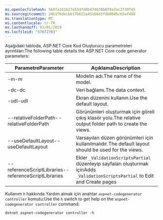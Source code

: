 ```yaml
---
ms.openlocfilehash: 568fa161b27e554fd8b474670b8f9a7ec2f39f45
ms.sourcegitcommit: 24b1f6decbb17bb22a45166e5fdb0845c65af498
ms.translationtype: MT
ms.contentlocale: tr-TR
ms.lasthandoff: 03/01/2019
ms.locfileid: "57072783"
---
```

<span data-ttu-id="ffb61-101">Aşağıdaki tabloda, ASP.NET Core Kod Oluşturucu parametreleri ayrıntıları:</span><span class="sxs-lookup"><span data-stu-id="ffb61-101">The following table details the ASP.NET Core code generator parameters:</span></span>

| <span data-ttu-id="ffb61-102">Parametre</span><span class="sxs-lookup"><span data-stu-id="ffb61-102">Parameter</span></span>               | <span data-ttu-id="ffb61-103">Açıklama</span><span class="sxs-lookup"><span data-stu-id="ffb61-103">Description</span></span>|
| ----------------- | ------------ |
| <span data-ttu-id="ffb61-104">-m</span><span class="sxs-lookup"><span data-stu-id="ffb61-104">-m</span></span>  | <span data-ttu-id="ffb61-105">Modelin adı.</span><span class="sxs-lookup"><span data-stu-id="ffb61-105">The name of the model.</span></span> |
| <span data-ttu-id="ffb61-106">-dc</span><span class="sxs-lookup"><span data-stu-id="ffb61-106">-dc</span></span>  | <span data-ttu-id="ffb61-107">Veri bağlamı.</span><span class="sxs-lookup"><span data-stu-id="ffb61-107">The data context.</span></span> |
| <span data-ttu-id="ffb61-108">-udl</span><span class="sxs-lookup"><span data-stu-id="ffb61-108">-udl</span></span> | <span data-ttu-id="ffb61-109">Ekran düzenini kullanın.</span><span class="sxs-lookup"><span data-stu-id="ffb61-109">Use the default layout.</span></span> |
| <span data-ttu-id="ffb61-110">--relativeFolderPath</span><span class="sxs-lookup"><span data-stu-id="ffb61-110">--relativeFolderPath</span></span> | <span data-ttu-id="ffb61-111">Görünümleri oluşturmak için göreli çıkış klasör yolu.</span><span class="sxs-lookup"><span data-stu-id="ffb61-111">The relative output folder path to create the views.</span></span> |
| <span data-ttu-id="ffb61-112">--useDefaultLayout</span><span class="sxs-lookup"><span data-stu-id="ffb61-112">--useDefaultLayout</span></span> | <span data-ttu-id="ffb61-113">Varsayılan düzen görünümleri için kullanılmalıdır.</span><span class="sxs-lookup"><span data-stu-id="ffb61-113">The default layout should be used for the views.</span></span> |
| <span data-ttu-id="ffb61-114">--referenceScriptLibraries</span><span class="sxs-lookup"><span data-stu-id="ffb61-114">--referenceScriptLibraries</span></span> | <span data-ttu-id="ffb61-115">Ekler `_ValidationScriptsPartial` düzenleyip sayfaları oluşturmak için</span><span class="sxs-lookup"><span data-stu-id="ffb61-115">Adds `_ValidationScriptsPartial` to Edit and Create pages</span></span> |

<span data-ttu-id="ffb61-116">Kullanım `h` hakkında Yardım almak için anahtar `aspnet-codegenerator controller` komutu:</span><span class="sxs-lookup"><span data-stu-id="ffb61-116">Use the `h` switch to get help on the `aspnet-codegenerator controller` command:</span></span>

```console
dotnet aspnet-codegenerator controller -h
```